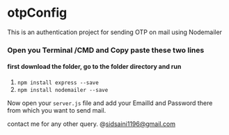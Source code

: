 # otpConfig
This is an authentication project for sending OTP on mail using Nodemailer

### Open you Terminal /CMD and Copy paste these two lines
#### first download the folder, go to the folder directory and run 


1.  `npm install express --save` 
2.   `npm install nodemailer --save`

Now open your `server.js` file and add your EmailId and Password there from which you want to send mail.

contact me for any other query. @sidsaini1196@gmail.com

